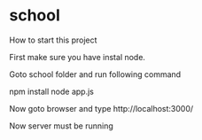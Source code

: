 # school
How to start this project

First make sure you have instal node.

Goto school folder and run following command

npm install 
node app.js

Now goto browser and type 
http://localhost:3000/


Now server must be running